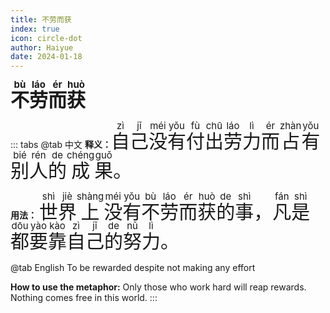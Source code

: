 ```yaml
---
title: 不劳而获
index: true
icon: circle-dot
author: Haiyue
date: 2024-01-18
---
```

<span style="font-size:30px;font-weight:bold;"><ruby>不<rt>bù</rt></ruby><ruby>劳<rt>láo</rt></ruby><ruby>而<rt>ér</rt></ruby><ruby>获<rt>huò</rt></ruby></span>


::: tabs 
@tab 中文
**释义：** <span style="font-size:30px"><ruby>自<rt>zì</rt></ruby><ruby>己<rt>jǐ</rt></ruby><ruby>没<rt>méi</rt></ruby><ruby>有<rt>yǒu</rt></ruby><ruby>付<rt>fù</rt></ruby><ruby>出<rt>chū</rt></ruby><ruby>劳<rt>láo</rt></ruby><ruby>力<rt>lì</rt></ruby><ruby>而<rt>ér</rt></ruby><ruby>占<rt>zhàn</rt></ruby><ruby>有<rt>yǒu</rt></ruby><ruby>别<rt>bié</rt></ruby><ruby>人<rt>rén</rt></ruby><ruby>的<rt>de</rt></ruby><ruby>成<rt>chéng</rt></ruby><ruby>果<rt>guǒ</rt></ruby>。</span>

**用法：** <span style="font-size:30px"><ruby>世<rt>shì</rt></ruby><ruby>界<rt>jiè</rt></ruby><ruby>上<rt>shàng</rt></ruby><ruby>没<rt>méi</rt></ruby><ruby>有<rt>yǒu</rt></ruby><ruby>不<rt>bù</rt></ruby><ruby>劳<rt>láo</rt></ruby><ruby>而<rt>ér</rt></ruby><ruby>获<rt>huò</rt></ruby><ruby>的<rt>de</rt></ruby><ruby>事<rt>shì</rt></ruby>， <ruby>凡<rt>fán</rt></ruby><ruby>是<rt>shì</rt></ruby><ruby>都<rt>dōu</rt></ruby><ruby>要<rt>yào</rt></ruby><ruby>靠<rt>kào</rt></ruby><ruby>自<rt>zì</rt></ruby><ruby>己<rt>jǐ</rt></ruby><ruby>的<rt>de</rt></ruby><ruby>努<rt>nǔ</rt></ruby><ruby>力<rt>lì</rt></ruby>。</span>


@tab English
To be rewarded despite not making any effort

**How to use the metaphor:** Only those who work hard will reap rewards. Nothing comes free in this world.
:::
